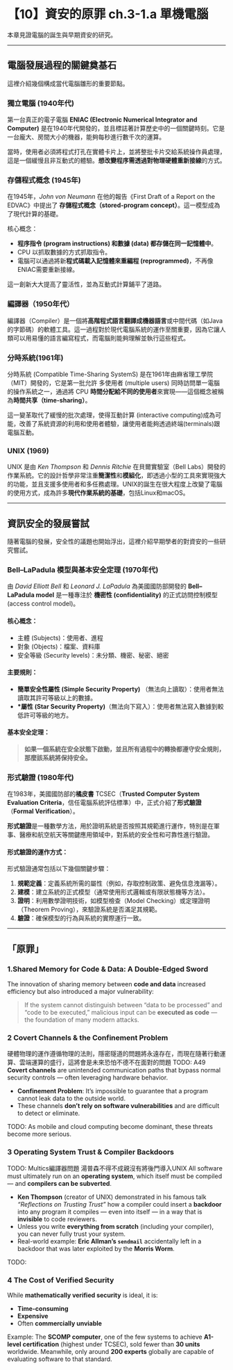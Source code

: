 # 【10】資安的原罪 ch.3-1.a 單機電腦

本章見證電腦的誕生與早期資安的研究。

---

## 電腦發展過程的關鍵奠基石

這裡介紹幾個構成當代電腦雛形的重要節點。

### 獨立電腦 (1940年代)

第一台真正的電子電腦 **ENIAC (Electronic Numerical Integrator and Computer)** 是在1940年代開發的，並且標誌著計算歷史中的一個關鍵時刻。它是一台龐大、房間大小的機器，能夠每秒進行數千次的運算。

當時，使用者必須將程式打孔在實體卡片上，並將整批卡片交給系統操作員處理，這是一個緩慢且非互動式的體驗。**想改變程序需透過對物理硬體重新接線**的方式。

### 存儲程式概念 (1945年)

在1945年，*John von Neumann* 在他的報告《First Draft of a Report on the EDVAC》中提出了 **存儲程式概念（stored-program concept）**。這一模型成為了現代計算的基礎。

核心概念：

* **程序指令 (program instructions) 和數據 (data) 都存儲在同一記憶體中**。
* CPU 以抓取數據的方式抓取指令。
* 電腦可以通過將新**程式碼載入記憶體來重編程 (reprogrammed)**，不再像ENIAC需要重新接線。

這一創新大大提高了靈活性，並為互動式計算鋪平了道路。

### 編譯器（1950年代）

編譯器（Compiler）是一個將**高階程式語言翻譯成機器語言**或中間代碼（如Java的字節碼）的軟體工具。這一過程對於現代電腦系統的運作至關重要，因為它讓人類可以用易懂的語言編寫程式，而電腦則能夠理解並執行這些程式。


### 分時系統(1961年)

分時系統 (Compatible Time-Sharing SystemS) 是在1961年由麻省理工學院（MIT）開發的，它是第一批允許 多使用者 (multiple users) 同時訪問單一電腦的操作系統之一，通過將 CPU **時間分配給不同的使用者**來實現——這個概念被稱為**時間共享（time-sharing）**。

這一變革取代了緩慢的批次處理，使得互動計算 (interactive computing)成為可能，改善了系統資源的利用和使用者體驗，讓使用者能夠透過終端(terminals)跟電腦互動。

### UNIX (1969)

UNIX 是由 *Ken Thompson* 和 *Dennis Ritchie* 在貝爾實驗室（Bell Labs）開發的作業系統。它的設計哲學非常注重**簡潔性**和**模組化**，即透過小型的工具來實現強大的功能，並且支援多使用者和多任務處理。UNIX的誕生在很大程度上改變了電腦的使用方式，成為許多**現代作業系統的基礎**，包括Linux和macOS。

---

## 資訊安全的發展嘗試

隨著電腦的發展，安全性的議題也開始浮出，這裡介紹早期學者的對資安的一些研究嘗試。

### Bell–LaPadula 模型與基本安全定理 (1970年代)

由 *David Elliott Bell* 和 *Leonard J. LaPadula* 為美國國防部開發的 **Bell–LaPadula model** 是一種專注於 **機密性 (confidentiality)** 的正式訪問控制模型 (access control model)。

#### 核心概念：

* 主體 (Subjects)：使用者、進程
* 對象 (Objects)：檔案、資料庫
* 安全等級 (Security levels)：未分類、機密、秘密、絕密

#### 主要規則：

* **簡單安全性屬性 (Simple Security Property)** （無法向上讀取）：使用者無法讀取其許可等級以上的數據。
* **\*屬性 (Star Security Property)**（無法向下寫入）：使用者無法寫入數據到較低許可等級的地方。

#### 基本安全定理：

> **如果一個系統在安全狀態下啟動，並且所有過程中的轉換都遵守安全規則，那麼該系統將保持安全。**

### 形式驗證 (1980年代)

在1983年，美國國防部的**橘皮書** TCSEC（**Trusted Computer System Evaluation Criteria**，信任電腦系統評估標準）中，正式介紹了**形式驗證**（**Formal Verification**）。

**形式驗證**是一種數學方法，用於證明系統是否按照其規範進行運作，特別是在軍事、醫療和航空航天等關鍵應用領域中，對系統的安全性和可靠性進行驗證。

#### 形式驗證的運作方式：

形式驗證通常包括以下幾個關鍵步驟：

1. **規範定義**：定義系統所需的屬性（例如，存取控制政策、避免信息洩漏等）。
2. **建模**：建立系統的正式模型（通常使用形式邏輯或有限狀態機等方法）。
3. **證明**：利用數學證明技術，如模型檢查（Model Checking）或定理證明（Theorem Proving），來驗證系統是否滿足其規範。
4. **驗證**：確保模型的行為與系統的實際運行一致。

---

## 「原罪」

### 1.Shared Memory for Code & Data: A Double-Edged Sword

The innovation of sharing memory between **code and data** increased efficiency but also introduced a major vulnerability:

> If the system cannot distinguish between “data to be processed” and “code to be executed,” malicious input can be **executed as code** — the foundation of many modern attacks.

### 2 Covert Channels & the Confinement Problem

硬體物理的運作遵循物理的法則，隱密隧道的問題將永遠存在，而現在隨著行動運算、雲端運算的盛行，這將會是未來恐怕不德不在面對的問題
TODO: A49
**Covert channels** are unintended communication paths that bypass normal security controls — often leveraging hardware behavior.

* **Confinement Problem**: It’s impossible to guarantee that a program cannot leak data to the outside world.
* These channels **don’t rely on software vulnerabilities** and are difficult to detect or eliminate.

TODO:
As mobile and cloud computing become dominant, these threats become more serious.

### 3 Operating System Trust & Compiler Backdoors

TODO: Multics編譯器問題 湯普森不得不成親沒有將後門導入UNIX
All software must ultimately run on an **operating system**, which itself must be compiled — and **compilers can be subverted**.

* **Ken Thompson** (creator of UNIX) demonstrated in his famous talk *“Reflections on Trusting Trust”* how a compiler could insert a **backdoor** into any program it compiles — even into itself — in a way that is **invisible** to code reviewers.
* Unless you write **everything from scratch** (including your compiler), you can never fully trust your system.
* Real-world example: **Eric Allman’s `sendmail`** accidentally left in a backdoor that was later exploited by the **Morris Worm**.

TODO:
### 4 The Cost of Verified Security

While **mathematically verified security** is ideal, it is:

* **Time-consuming**
* **Expensive**
* Often **commercially unviable**

Example:
The **SCOMP computer**, one of the few systems to achieve **A1-level certification** (highest under TCSEC), sold fewer than **30 units** worldwide.
Meanwhile, only around **200 experts** globally are capable of evaluating software to that standard.



[^1]: https://ieeexplore.ieee.org/document/601735